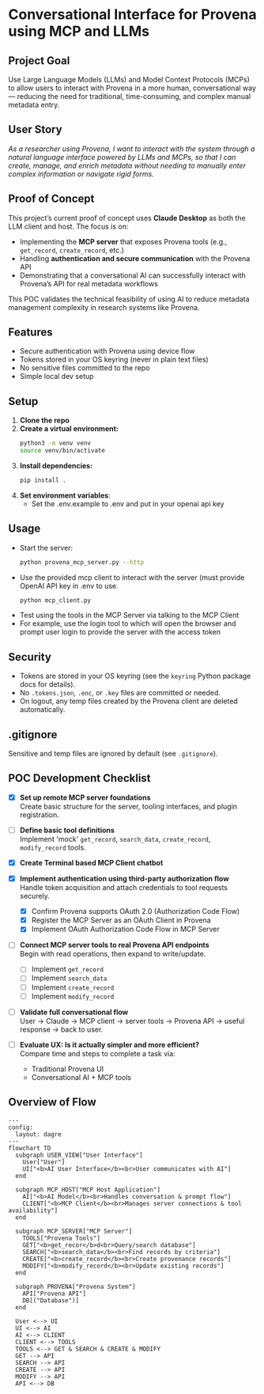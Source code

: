 # Conversational Interface for Provena using MCP and LLMs

## Project Goal

Use Large Language Models (LLMs) and Model Context Protocols (MCPs) to allow users to interact with Provena in a more human, conversational way — reducing the need for traditional, time-consuming, and complex manual metadata entry.

## User Story

_As a researcher using Provena, I want to interact with the system through a natural language interface powered by LLMs and MCPs, so that I can create, manage, and enrich metadata without needing to manually enter complex information or navigate rigid forms._

## Proof of Concept

This project’s current proof of concept uses **Claude Desktop** as both the LLM client and host. The focus is on:

- Implementing the **MCP server** that exposes Provena tools (e.g., `get_record`, `create_record`, etc.)
- Handling **authentication and secure communication** with the Provena API
- Demonstrating that a conversational AI can successfully interact with Provena’s API for real metadata workflows

This POC validates the technical feasibility of using AI to reduce metadata management complexity in research systems like Provena.

## Features
- Secure authentication with Provena using device flow
- Tokens stored in your OS keyring (never in plain text files)
- No sensitive files committed to the repo
- Simple local dev setup

## Setup

1. **Clone the repo**
2. **Create a virtual environment:**
   ```sh
   python3 -m venv venv
   source venv/bin/activate
   ```
3. **Install dependencies:**
   ```sh
   pip install .
   ```
4. **Set environment variables**:
   - Set the .env.example to .env and put in your openai api key

## Usage

- Start the server:
  ```sh
  python provena_mcp_server.py --http
  ```
- Use the provided mcp client to interact with the server (must provide OpenAI API key in .env to use.
  ```sh
  python mcp_client.py
  ```
-  Test using the tools in the MCP Server via talking to the MCP Client
-  For example, use the login tool to which will open the browser and prompt user login to provide the server with the access token

## Security
- Tokens are stored in your OS keyring (see the `keyring` Python package docs for details).
- No `.tokens.json`, `.enc`, or `.key` files are committed or needed.
- On logout, any temp files created by the Provena client are deleted automatically.

## .gitignore
Sensitive and temp files are ignored by default (see `.gitignore`).

## POC Development Checklist

- [x] **Set up remote MCP server foundations**  
  Create basic structure for the server, tooling interfaces, and plugin registration.

- [ ] **Define basic tool definitions**  
  Implement 'mock' `get_record`, `search_data`, `create_record`, `modify_record` tools.

- [x] **Create Terminal based MCP Client chatbot**  

- [x] **Implement authentication using third-party authorization flow**  
      Handle token acquisition and attach credentials to tool requests securely.
    - [x] Confirm Provena supports OAuth 2.0 (Authorization Code Flow)
    - [x] Register the MCP Server as an OAuth Client in Provena
    - [x] Implement OAuth Authorization Code Flow in MCP Server

- [ ] **Connect MCP server tools to real Provena API endpoints**  
      Begin with read operations, then expand to write/update.
    - [ ] Implement `get_record`
    - [ ] Implement `search_data`
    - [ ] Implement `create_record`
    - [ ] Implement `modify_record`
          
- [ ] **Validate full conversational flow**  
  User → Claude → MCP client → server tools → Provena API → useful response → back to user.

- [ ] **Evaluate UX: Is it actually simpler and more efficient?**  
  Compare time and steps to complete a task via:
  - Traditional Provena UI
  - Conversational AI + MCP tools

## Overview of Flow
```mermaid
---
config:
  layout: dagre
---
flowchart TD
  subgraph USER_VIEW["User Interface"]
    User["User"]
    UI["<b>AI User Interface</b><br>User communicates with AI"]
  end

  subgraph MCP_HOST["MCP Host Application"]
    AI["<b>AI Model</b><br>Handles conversation & prompt flow"]
    CLIENT["<b>MCP Client</b><br>Manages server connections & tool availability"]
  end

  subgraph MCP_SERVER["MCP Server"]
    TOOLS["Provena Tools"]
    GET["<b>get_recor</b>d<br>Query/search database"]
    SEARCH["<b>search_data</b><br>Find records by criteria"]
    CREATE["<b>create_record</b><br>Create provenance records"]
    MODIFY["<b>modify_record</b><br>Update existing records"]
  end

  subgraph PROVENA["Provena System"]
    API["Provena API"]
    DB[("Database")]
  end

  User <--> UI
  UI <--> AI
  AI <--> CLIENT
  CLIENT <--> TOOLS
  TOOLS <--> GET & SEARCH & CREATE & MODIFY
  GET --> API
  SEARCH --> API
  CREATE --> API
  MODIFY --> API
  API <--> DB

```
